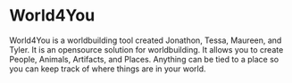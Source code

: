 # World4You
World4You is a worldbuilding tool created Jonathon, Tessa, Maureen, and Tyler. It is an opensource solution for worldbuilding. It allows you to create People, Animals, Artifacts, and Places.
Anything can be tied to a place so you can keep track of where things are in your world.
